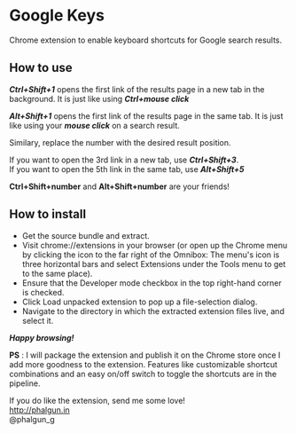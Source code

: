 Google Keys
===========

Chrome extension to enable keyboard shortcuts for Google search results. 

How to use
----------

**_Ctrl+Shift+1_** opens the first link of the results page in a new tab in the background.
It is just like using **_Ctrl+mouse click_**

**_Alt+Shift+1_** opens the first link of the results page in the same tab.
It is just like using your **_mouse click_** on a search result.

Similary, replace the number with the desired result position.

If you want to open the 3rd link in a new tab, use **_Ctrl+Shift+3_**.  
If you want to open the 5th link in the same tab, use **_Alt+Shift+5_**

**Ctrl+Shift+number** and **Alt+Shift+number** are your friends! 

How to install
--------------

- Get the source bundle and extract.
- Visit chrome://extensions in your browser (or open up the Chrome menu by clicking the icon to the far right of the Omnibox:  The menu's icon is three horizontal bars and select Extensions under the Tools menu to get to the same place).
- Ensure that the Developer mode checkbox in the top right-hand corner is checked.
- Click Load unpacked extension to pop up a file-selection dialog.
- Navigate to the directory in which the extracted extension files live, and select it. 

**_Happy browsing!_**

**PS** : I will package the extension and publish it on the Chrome store once I add more goodness to the extension. Features like customizable shortcut combinations and an easy on/off switch to toggle the shortcuts are in the pipeline. 

If you do like the extension, send me some love!  
http://phalgun.in  
@phalgun_g
